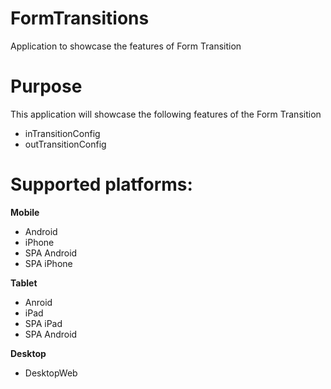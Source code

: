 FormTransitions
==================

Application to showcase the features of Form Transition


# Purpose
This application will showcase the following features of the Form Transition

* inTransitionConfig
* outTransitionConfig

# Supported platforms:
**Mobile**
 * Android
 * iPhone
 * SPA Android
 * SPA iPhone
 
**Tablet** 
 * Anroid
 * iPad
 * SPA iPad
 * SPA Android
 
**Desktop**
 * DesktopWeb

